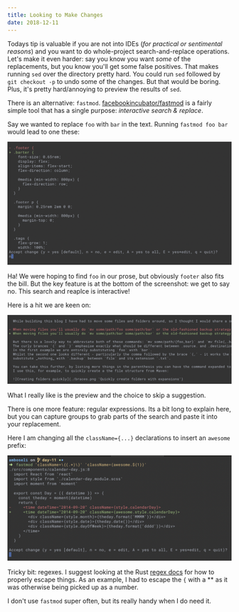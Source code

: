 ```yaml
---
title: Looking to Make Changes
date: 2018-12-11
---
```


Todays tip is valuable if you are not into IDEs (_for practical or sentimental reasons_) and you want to do whole-project search-and-replace operations.
Let's make it even harder: say you know you want _some_ of the replacements, but you know you'll get some false positives.
That makes running `sed` over the directory pretty hard.
You could run `sed` followed by `git checkout -p` to undo some of the changes. But that would be boring.
Plus, it's pretty hard/annoying to preview the results of `sed`.

There is an alternative: `fastmod`. [facebookincubator/fastmod](https://github.com/facebookincubator/fastmod) is a fairly simple tool
that has a single purpose: _interactive search & replace_.

Say we wanted to replace `foo` with `bar` in the text.
Running `fastmod foo bar` would lead to one these:

![Rejecting a change in fastmod](fastmod1.png 'Here is a change we dont want')

Ha! We were hoping to find `foo` in our prose, but obviously `footer` also fits the bill.
But the key feature is at the bottom of the screenshot: we get to say no.
This search and reaplce is interactive!

Here is a hit we are keen on:

![Accepted change in fastmod](fastmod2.png 'Much better hit!')

What I really like is the preview and the choice to skip a suggestion.

There is one more feature: regular expressions.
Its a bit long to explain here, but you can capture groups to grab parts of the search and paste it into your replacement.

Here I am changing all the `className={...}` declarations to insert an `awesome` prefix:

![Fastmod regex](fastmod-regex.png 'Search and Replace on the commandline with a regex')

Tricky bit: regexes. I suggest looking at the Rust [regex docs](https://docs.rs/regex/1.1.0/regex/) for how to properly escape things.
As an example, I had to escape the `{` with a \*\* as it was otherwise being picked up as a number.

I don't use `fastmod` super often, but its really handy when I do need it.
